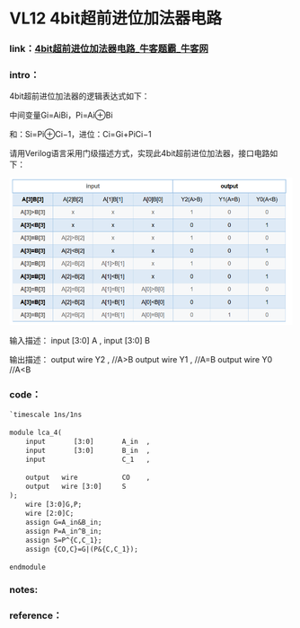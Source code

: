 # VL12 4bit超前进位加法器电路

### **link**：[4bit超前进位加法器电路_牛客题霸_牛客网](https://www.nowcoder.com/practice/4d5b6dc4bb2848039da2ee40f9738363?tpId=301&tags=&title=&difficulty=0&judgeStatus=0&rp=0&sourceUrl=%2Fexam%2Foj%3FquestionJobId%3D10%26subTabName%3Donline_coding_page)

### **intro**：

4bit超前进位加法器的逻辑表达式如下：

中间变量Gi=AiBi，Pi=Ai⊕Bi

和：Si=Pi⊕Ci−1，进位：Ci=Gi+PiCi−1

请用Verilog语言采用门级描述方式，实现此4bit超前进位加法器，接口电路如下：

![image-20250104172830340](asset/image-20250104172830340.png)

输入描述：
  input    [3:0]    A    ,
  input    [3:0]      B    

输出描述：
 output  wire      Y2  , //A>B
 output  wire    Y1  , //A=B
 output  wire    Y0   //A<B

### **code**：

```
`timescale 1ns/1ns

module lca_4(
	input		[3:0]       A_in  ,
	input	    [3:0]		B_in  ,
    input                   C_1   ,
 
 	output	 wire			CO    ,
	output   wire [3:0]	    S
);
    wire [3:0]G,P;
	wire [2:0]C;
	assign G=A_in&B_in;
	assign P=A_in^B_in;
	assign S=P^{C,C_1};
	assign {CO,C}=G|(P&{C,C_1});

endmodule
```

### notes:




### reference：



